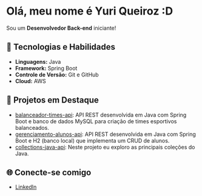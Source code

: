 # Olá, meu nome é Yuri Queiroz :D

Sou um **Desenvolvedor Back-end** iniciante!

## 🚀 Tecnologias e Habilidades
- **Linguagens:** Java
- **Framework:** Spring Boot
- **Controle de Versão:** Git e GitHub
- **Cloud:** AWS

## 🌟 Projetos em Destaque
- [balanceador-times-api](https://github.com/yurimq64/balanceador-times-api): API REST desenvolvida em Java com Spring Boot e banco de dados MySQL para criação de times esportivos balanceados.
- [gerenciamento-alunos-api](https://github.com/yurimq64/gerenciamento-alunos-api): API REST desenvolvida em Java com Spring Boot e H2 (banco local) que implementa um CRUD de alunos.
- [collections-java-api](https://github.com/yurimq64/collections-java-api): Neste projeto eu exploro as principais coleções do Java.

## 🌐 Conecte-se comigo
- [LinkedIn](https://www.linkedin.com/in/yuri-queiroz-1aa334258)
